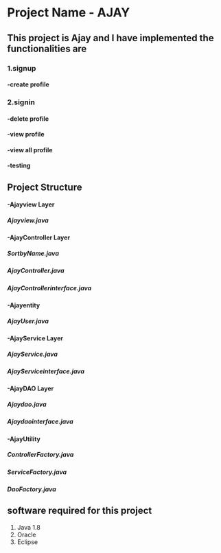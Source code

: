 # Project Name - AJAY
## This project is Ajay and I have implemented the functionalities are
### 1.signup

####   -create profile
### 2.signin
####   -delete profile
####   -view profile
####   -view all profile
####   -testing
## Project Structure
#### -Ajayview Layer
#####   Ajayview.java
#### -AjayController Layer
#####   SortbyName.java
#####   AjayController.java
#####   AjayControllerinterface.java
#### -Ajayentity
#####   AjayUser.java
#### -AjayService Layer
#####   AjayService.java
#####   AjayServiceinterface.java
#### -AjayDAO Layer
#####   Ajaydao.java
#####   Ajaydaointerface.java
#### -AjayUtility
#####   ControllerFactory.java
#####   ServiceFactory.java
#####   DaoFactory.java
## software required for this project
1. Java 1.8
2. Oracle
3. Eclipse

